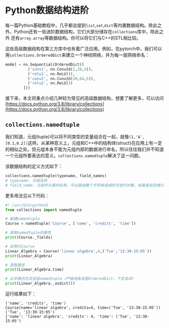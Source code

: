 # Python数据结构进阶
每一篇Python基础教程中，几乎都会提到`list`,`set`,`dict`等内置数据结构。除此之外，Python还有一些进阶数据结构，它们大部分储存在`collections`库中，除此之外
还有`array.array`等数据结构。你可以将它们与C++的STL相比较。

这些高级数据结构在第三方库中也有着广泛应用。例如，在pytorch中，我们可以用`collections.OrderedDict`来建立一个神经网络，并为每一层网络命名：
```python
model = nn.Sequential(OrderedDict([
          ('conv1', nn.Conv2d(1,20,5)),
          ('relu1', nn.ReLU()),
          ('conv2', nn.Conv2d(20,64,5)),
          ('relu2', nn.ReLU())
        ]))
```
接下来，本文将重点介绍几种较为常见的高级数据结构，想要了解更多，可以访问[https://docs.python.org/3.8/library/collections](https://docs.python.org/3.8/library/collections)

## `collections.namedtuple`
我们知道，元组(tuple)可以将不同类型的变量组合在一起，就像`(1,'A',[0.1,0.2])`这样。从某种意义上，元组和C++中的结构体(struct)在应用上有一定的相似之处。但元组本身不能为元组内部的数据进行命名，所以往往我们并不知道一个元组所要表达的意义。`collections.namedtuple`解决了这一问题。

该数据结构的定义方式如下：
```python
collections.namedtuple(typename, field_names)
# typename: 元组名称
# field_name: 元组中元素的名称，可以是由数个字符串组成的可迭代对象，或者是由空格分隔开的字段名组成的字符串。
```
更多用法见以下代码：
```python
#! /usr/bin/python3
from collections import namedtuple

# 新建namedtuple
Course = namedtuple('Course', ['name', 'credits', 'time'])

# 获取namedtuple的属性
print(Course._fields)

# 实例化Course
Linear_Algebra = Course('linear algebra',4,('Tue','13:30-15:05'))
print(Linear_Algebra)

# 获取属性
print(Linear_Algebra.time)

# 以字典的方式呈现namedtuple（严格地来说是OrderedDict，下文会讲）
print(Linear_Algebra._asdict())
```
运行结果如下：
```
('name', 'credits', 'time')
Course(name='linear algebra', credits=4, time=('Tue', '13:30-15:05'))
('Tue', '13:30-15:05')
{'name': 'linear algebra', 'credits': 4, 'time': ('Tue', '13:30-15:05')
```

